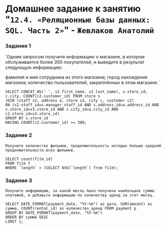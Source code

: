 # Домашнее задание к занятию "`12.4. «Реляционные базы данных: SQL. Часть 2»`" - `Жевлаков Анатолий`


### Задание 1

`Одним запросом получите информацию о магазине, в котором обслуживается более 300 покупателей, и выведите в результат следующую информацию:

фамилия и имя сотрудника из этого магазина;
город нахождения магазина;
количество пользователей, закреплённых в этом магазине.`


```
SELECT CONCAT_WS(' ', s2.first_name, s2.last_name), s.store_id, c.city, COUNT(c2.customer_id) FROM store s 
JOIN (staff s2, address a, store s3, city c, customer c2)
ON (s2.staff_id=s.manager_staff_id AND s.address_id=a.address_id AND s.store_id=s3.store_id AND c.city_id=a.city_id AND c2.store_id=s3.store_id)
GROUP BY s.store_id
HAVING COUNT(c2.customer_id) >= 300;

```

### Задание 2

`Получите количество фильмов, продолжительность которых больше средней продолжительности всех фильмов.`

```
SELECT count(film_id)
FROM film f 
WHERE `length` > (SELECT AVG(`length`) from film);

```

### Задание 3

`Получите информацию, за какой месяц была получена наибольшая сумма платежей, и добавьте информацию по количеству аренд за этот месяц.`

```
SELECT DATE_FORMAT(payment_date, "%Y-%m") as дата, SUM(amount) as сумма, COUNT(rental_id) as количество_аренд FROM payment p 
GROUP BY DATE_FORMAT(payment_date, "%Y-%m")
ORDER BY сумма DESC
LIMIT 1;

```


